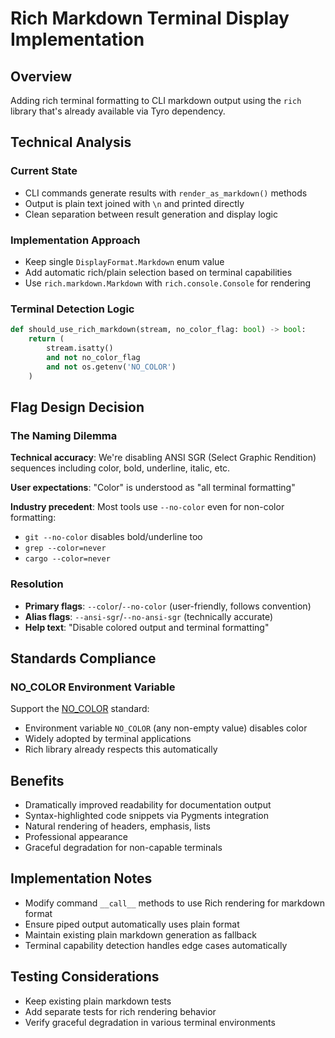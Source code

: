 # Rich Markdown Terminal Display Implementation

## Overview
Adding rich terminal formatting to CLI markdown output using the `rich` library that's already available via Tyro dependency.

## Technical Analysis

### Current State
- CLI commands generate results with `render_as_markdown()` methods
- Output is plain text joined with `\n` and printed directly
- Clean separation between result generation and display logic

### Implementation Approach
- Keep single `DisplayFormat.Markdown` enum value
- Add automatic rich/plain selection based on terminal capabilities
- Use `rich.markdown.Markdown` with `rich.console.Console` for rendering

### Terminal Detection Logic
```python
def should_use_rich_markdown(stream, no_color_flag: bool) -> bool:
    return (
        stream.isatty() 
        and not no_color_flag 
        and not os.getenv('NO_COLOR')
    )
```

## Flag Design Decision

### The Naming Dilemma
**Technical accuracy**: We're disabling ANSI SGR (Select Graphic Rendition) sequences including color, bold, underline, italic, etc.

**User expectations**: "Color" is understood as "all terminal formatting"

**Industry precedent**: Most tools use `--no-color` even for non-color formatting:
- `git --no-color` disables bold/underline too
- `grep --color=never`
- `cargo --color=never`

### Resolution
- **Primary flags**: `--color`/`--no-color` (user-friendly, follows convention)
- **Alias flags**: `--ansi-sgr`/`--no-ansi-sgr` (technically accurate)
- **Help text**: "Disable colored output and terminal formatting"

## Standards Compliance

### NO_COLOR Environment Variable
Support the [NO_COLOR](https://no-color.org/) standard:
- Environment variable `NO_COLOR` (any non-empty value) disables color
- Widely adopted by terminal applications
- Rich library already respects this automatically

## Benefits
- Dramatically improved readability for documentation output
- Syntax-highlighted code snippets via Pygments integration
- Natural rendering of headers, emphasis, lists
- Professional appearance
- Graceful degradation for non-capable terminals

## Implementation Notes
- Modify command `__call__` methods to use Rich rendering for markdown format
- Ensure piped output automatically uses plain format
- Maintain existing plain markdown generation as fallback
- Terminal capability detection handles edge cases automatically

## Testing Considerations
- Keep existing plain markdown tests
- Add separate tests for rich rendering behavior
- Verify graceful degradation in various terminal environments